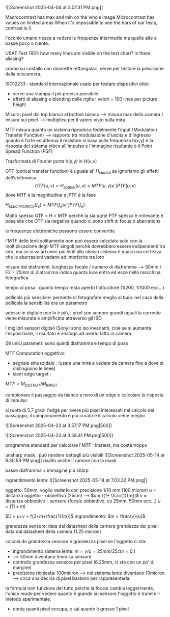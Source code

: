 
![[Screenshot 2025-04-04 at 3.07.31 PM.png]]

Macrocontrast has max and min on the whole image
Microcontrast has values on limited areas
When it's impossible to see the bars of bar tests, contrast is 0

l'occhio umano riesce a vedere le frequenze intermedie ma quelle alte e basse poco o niente.

USAF Test 1951: how many lines are visible on the test chart? is there aliasing?

cromo su cristallo con sbarrette rettangolari, serve per testare la precisione della telecamera.



ISO12233 : standard internazionale usato per testare dispositivi ottici
- serve una stampa il più preciso possibile
- effetti di aliasing e blending delle righe
I valori = 100 lines per picture height

Misura: pixel dal top bianco al bottom bianco --> misura max della camera / misura sui pixel --> moltiplica per il valore visto sulla mira

MTF misura quanto un sistema riproduca fedelmente l'input
(Modulation Transfer Function) --> rapporto tra modulazione d'uscita e d'ingresso
quanto è forte ed attenua il resistore
si basa sulla frequenza
	h(x,y) è la risposta del sistema ottico all'impulso e l'immagine risultante è il Point Spread Function (PSF)

Trasformata di Fourier porta h(x,y) in H(u,v)

OTF (optical transfer function) è uguale al' $H_{spatial}$ se ignoriamo gli effetti dell'elettronica
$$
OTF(u,v) = H_{spatial}(u,v) = MTF(u,v) eˆ{jPTF(u,v)}
$$
dove MTF è la magnitudine e jPTF è la fase

$H_{ELECTRONICS}(f_e) = MTF(f_e) eˆ{jPTF(f_e)}$

Molto spesso OTF = H = MTF perchè la sia parte PTF spesso è irrilevante
è possibile che OTF sia negativa quando ci sono shift di focus o aberrations

le frequenze elettroniche possono essere convertite

 l'MTF delle lenti solitamente non può essere calcolato solo con la moltiplicazione degli MTF singoli perchè dovrebbero essere indipendenti tra loro, ma se si va ad unire più lenti allo stesso sistema è quasi una certezza che le aberrazioni vadano ad interferire tra loro


misura dei diaframmi: lunghezza focale / numero di diaframma --> 50mm / F2 = 25mm di diaframma
indica quanta luce entra ed esce nella macchina fotografica

tempo di posa : quanto tempo resta aperto l'otturatore (1/200, 1/1000 ecc...)

pellicola più sensibile: permette di fotografare meglio al buio. nel caso della pellicola la sensibilità era un parametro 

adesso in digitale non lo è più, i pixel son sempre grandi uguali
la corrente viene misurata e amplificata attraverso gli ISO

I migliori sensori digitali (Sony) sono iso invarianti, cioè se si aumenta l'esposizione, il risultato è analogo ad averlo fatto in camera

Gli unici parametri sono quindi diaframma e tempo di posa

MTF Computation oggettivo:
- segnale sinusoidale : (usare una mira e vedere da camera fino a dove si distinguono le linee)
- slant edge target : 

$MTF = M_{OUTPUT} / M_{INPUT}$

campionare il passaggio da bianco a nero di un edge e calcolare la risposta di impulso

si ruota di 5,7 gradi l'edge per avere più pixel interessati nel calcolo del passaggio, il campionamento è più curato e il calcolo viene meglio

![[Screenshot 2025-04-23 at 3.57.17 PM.png|500]]

![[Screenshot 2025-04-23 at 3.58.41 PM.png|500]]

programma standard per calcolare l'MTF : Imatest, ma costa troppo

unsharp mask : può rendere dettagli più visibili
![[Screenshot 2025-05-14 at 6.30.53 PM.png]]
risalto anche il rumore con la mask

basso diaframma = immagine più sharp

ingrandimento lente:
![[Screenshot 2025-05-14 at 7.03.32 PM.png]]

oggetto: 50mm, voglio vederlo con precisione 1/10 mm (100 micron)
u = distanza oggetto - obbiettivo (25cm) --> $u = f(1+ \frac{1}{m})$
v = distanza obbiettivo - sensore (focale obbiettivo, es 25mm, 50mm ecc...) $u = f(1+m)$

$D = u+v = f(2+m+\frac{1}{m})$
ingrandimento: $m = \frac{v}{u}$

grandezza sensore: data dal datasheet della camera
grandezza del pixel: data dal datasheet della camera (1.25 micron)

calcola da grandezza sensore e grandezza pixel se l'oggetto ci sta:

- ingrandimento sistema lente: $m = v / u = 25mm / 25cm = 0.1$ 
- --> 50mm diventano 5mm su sensore
- controllo grandezza sensore per pixel (6.25mm, ci sta con un po' di margine)
- precisione richiesta: 100micron --> nel sistema lente diventano 10micron --> circa una decina di pixel bastano per rappresentarla

la formula non funziona del tutto perchè la focale cambia leggermente, l'unico modo per vedere quanto è grande su sensore l'oggetto è tramite il metodo sperimentale:
- conta quanti pixel occupa, e sai quanto è grosso 1 pixel